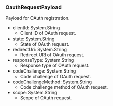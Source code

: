 ### OauthRequestPayload
Payload for OAuth registration.

- clientId: System.String
  - Client ID of OAuth request.
- state: System.String
  - State of OAuth request.
- redirectUri: System.String
  - Redirect URI of OAuth request.
- responseType: System.String
  - Response type of OAuth request.
- codeChallenge: System.String
  - Code challenge of OAuth request.
- codeChallengeMethod: System.String
  - Code challenge method of OAuth request.
- scope: System.String
  - Scope of OAuth request.
